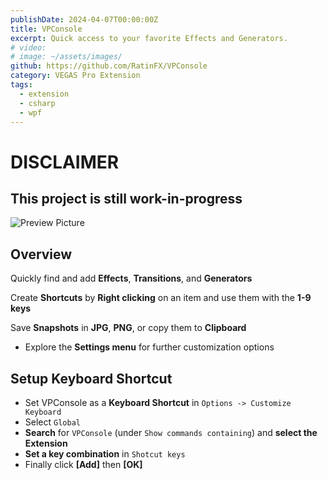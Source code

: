 ```yaml
---
publishDate: 2024-04-07T00:00:00Z
title: VPConsole
excerpt: Quick access to your favorite Effects and Generators.
# video:
# image: ~/assets/images/
github: https://github.com/RatinFX/VPConsole
category: VEGAS Pro Extension
tags:
  - extension
  - csharp
  - wpf
---
```


# DISCLAIMER

## This project is still work-in-progress

![Preview Picture](/preview/vpconsole.png)

## Overview

Quickly find and add **Effects**, **Transitions**, and **Generators**

Create **Shortcuts** by **Right clicking** on an item and use them with the **1-9 keys**

Save **Snapshots** in **JPG**, **PNG**, or copy them to **Clipboard**

- Explore the **Settings menu** for further customization options

## Setup Keyboard Shortcut

- Set VPConsole as a **Keyboard Shortcut** in `Options -> Customize Keyboard`
- Select `Global`
- **Search** for `VPConsole` (under `Show commands containing`) and **select the Extension**
- **Set a key combination** in `Shotcut keys`
- Finally click **[Add]** then **[OK]**

